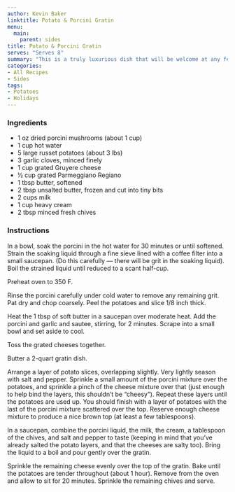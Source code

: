 ```yaml
---
author: Kevin Baker
linktitle: Potato & Porcini Gratin 
menu:
  main:
    parent: sides
title: Potato & Porcini Gratin
serves: "Serves 8"
summary: "This is a truly luxurious dish that will be welcome at any festive occasion."
categories:
- All Recipes
- Sides
tags:
- Potatoes
- Holidays
---
```

### Ingredients

<div class="ingredient-list">

* 1 oz dried porcini mushrooms (about 1 cup)  
* 1 cup hot water  
* 5 large russet potatoes (about 3 lbs)  
* 3 garlic cloves, minced finely  
* 1 cup grated Gruyere cheese  
* ½ cup grated Parmeggiano Regiano   
* 1 tbsp butter, softened  
* 2 tbsp unsalted butter, frozen and cut into tiny bits  
* 2 cups milk  
* 1 cup heavy cream  
* 2 tbsp minced fresh chives  

</div>

### Instructions
In a bowl, soak the porcini in the hot water for 30 minutes or until softened. Strain the soaking liquid through a fine sieve lined with a coffee filter into a small saucepan. (Do this carefully — there will be grit in the soaking liquid). Boil the strained liquid until reduced to a scant half-cup.

Preheat oven to 350 F. 

Rinse the porcini carefully under cold water to remove any remaining grit. Pat dry and chop coarsely. Peel the potatoes and slice 1/8 inch thick.

Heat the 1 tbsp of soft butter in a saucepan over moderate heat. Add the porcini and garlic and sautee, stirring, for 2 minutes. Scrape into a small bowl and set aside to cool.

Toss the grated cheeses together.

Butter a 2-quart gratin dish.

Arrange a layer of potato slices, overlapping slightly. Very lightly season with salt and pepper. Sprinkle a small amount of the porcini mixture over the potatoes, and sprinkle a pinch of the cheese mixture over that (just enough to help bind the layers, this shouldn’t be “cheesy”). Repeat these layers until the potatoes are used up. You should finish with a layer of potatoes with the last of the porcini mixture scattered over the top. Reserve enough cheese mixture to produce a nice brown top (at least a few tablespoons).

In a saucepan, combine the porcini liquid, the milk, the cream, a tablespoon of the chives, and salt and pepper to taste (keeping in mind that you’ve already salted the potato layers, and that the cheeses are salty too). Bring the liquid to a boil and pour gently over the gratin.

Sprinkle the remaining cheese evenly over the top of the gratin. Bake until the potatoes are tender throughout (about 1 hour). Remove from the oven and allow to sit for 20 minutes. Sprinkle the remaining chives and serve.